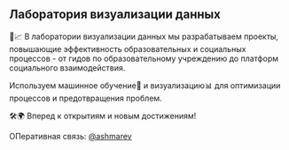 ## Лаборатория визуализации данных

🔬📈 В лаборатории визуализации данных мы разрабатываем проекты, повышающие эффективность образовательных и социальных процессов - от гидов по образовательному учреждению до платформ социального взаимодействия.

Используем машинное обучение🧠 и визуализацию📊 для оптимизации процессов и предотвращения проблем. 

🛠🌍 Вперед к открытиям и новым достижениям!

ОПеративная связь: [@ashmarev](https://t.me/ashmarev)


